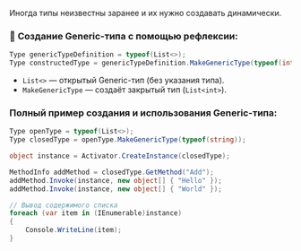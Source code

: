 Иногда типы неизвестны заранее и их нужно создавать динамически.

### 🔸 **Создание Generic-типа с помощью рефлексии:**

```C#
Type genericTypeDefinition = typeof(List<>);
Type constructedType = genericTypeDefinition.MakeGenericType(typeof(int));
```

- `List<>` — открытый Generic-тип (без указания типа).
- `MakeGenericType` — создаёт закрытый тип (`List<int>`).

### **Полный пример создания и использования Generic-типа:**
```C#
Type openType = typeof(List<>);
Type closedType = openType.MakeGenericType(typeof(string));

object instance = Activator.CreateInstance(closedType);

MethodInfo addMethod = closedType.GetMethod("Add");
addMethod.Invoke(instance, new object[] { "Hello" });
addMethod.Invoke(instance, new object[] { "World" });

// Вывод содержимого списка
foreach (var item in (IEnumerable)instance)
{
	Console.WriteLine(item);
}
```